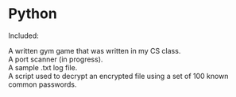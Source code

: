 # Python
Included:

A written gym game that was written in my CS class.  
A port scanner (in progress).  
A sample .txt log file.  
A script used to decrypt an encrypted file using a set of 100 known common passwords.  
